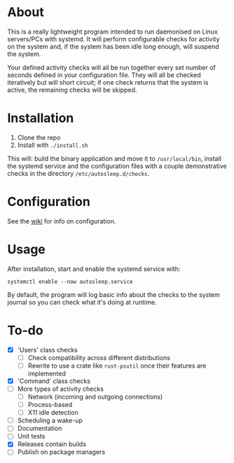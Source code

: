 # About
This is a really lightweight program intended to run daemonised on Linux servers/PCs with systemd. It will perform configurable checks for activity on the system and, if the system has been idle long enough, will suspend the system.

Your defined activity checks will all be run together every set number of seconds defined in your configuration file. They will all be checked iteratively but will short circuit; if one check returns that the system is active, the remaining checks will be skipped.

# Installation
1. Clone the repo
2. Install with `./install.sh`

This will: build the binary application and move it to `/usr/local/bin`, install the systemd service and the configuration files with a couple demonstrative checks in the directory `/etc/autosleep.d/checks`.

# Configuration
See the [wiki](https://github.com/n-hass/autosleep/wiki/Configuration) for info on configuration.

# Usage
After installation, start and enable the systemd service with:

`systemctl enable --now autosleep.service`

By default, the program will log basic info about the checks to the system journal so you can check what it's doing at runtime.

# To-do
- [x] 'Users' class checks
  - [ ] Check compatibility across different distributions
  - [ ] Rewrite to use a crate like `rust-psutil` once their features are implemented
- [x] 'Command' class checks
- [ ] More types of activity checks
  - [ ] Network (incoming and outgoing connections)
  - [ ] Process-based
  - [ ] X11 idle detection
- [ ] Scheduling a wake-up
- [ ] Documentation
- [ ] Unit tests
- [x] Releases contain builds
- [ ] Publish on package managers
